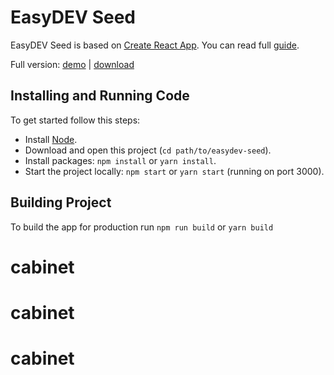 # EasyDEV Seed

EasyDEV Seed is based on [Create React App](https://github.com/facebook/create-react-app). You can read full
[guide](https://github.com/facebook/create-react-app/blob/master/packages/react-scripts/template/README.md).

Full version: [demo](http://previews.aspirity.com/easydev/) | [download](https://themeforest.net/item/easypro-developer-friendly-react-bootstrap-4-admin-template/21798550)

## Installing and Running Code

To get started follow this steps:

- Install [Node](https://nodejs.org/en/).
- Download and open this project (`cd path/to/easydev-seed`).
- Install packages: `npm install` or `yarn install`.
- Start the project locally: `npm start` or `yarn start` (running on port 3000).

## Building Project

To build the app for production run `npm run build` or `yarn build`


# cabinet
# cabinet
# cabinet
